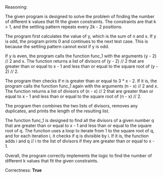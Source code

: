 Reasoning:

The given program is designed to solve the problem of finding the number of different k values that fit the given constraints. The constraints are that k > 1, and the settling pattern repeats every 2k - 2 positions.

The program first calculates the value of y, which is the sum of n and x. If y is odd, the program prints 0 and continues to the next test case. This is because the settling pattern cannot exist if y is odd.

If y is even, the program calls the function func_1 with the arguments (y - 2) // 2 and x. The function returns a list of divisors of (y - 2) // 2 that are greater than or equal to x - 1 and less than or equal to the square root of (y - 2) // 2.

The program then checks if n is greater than or equal to 3 * x - 2. If it is, the program calls the function func_1 again with the arguments (n - x) // 2 and x. The function returns a list of divisors of (n - x) // 2 that are greater than or equal to x - 1 and less than or equal to the square root of (n - x) // 2.

The program then combines the two lists of divisors, removes any duplicates, and prints the length of the resulting list.

The function func_1 is designed to find all the divisors of a given number q that are greater than or equal to x - 1 and less than or equal to the square root of q. The function uses a loop to iterate from 1 to the square root of q, and for each iteration i, it checks if q is divisible by i. If it is, the function adds i and q // i to the list of divisors if they are greater than or equal to x - 1.

Overall, the program correctly implements the logic to find the number of different k values that fit the given constraints.

Correctness: **True**